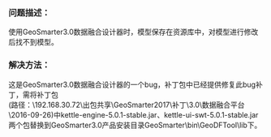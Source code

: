 ### 问题描述： ###

使用GeoSmarter3.0数据融合设计器时，模型保存在资源库中，对模型进行修改后找不到模型。


### 解决方法： ###
这是GeoSmarter3.0数据融合设计器的一个bug，补丁包中已经提供修复此bug补丁，需将补丁包  
(路径：\\192.168.30.72\出包共享\GeoSmarter2017\补丁\3.0\数据融合平台\2016-09-26)中kettle-engine-5.0.1-stable.jar、kettle-ui-swt-5.0.1-stable.jar两个包替换到GeoSmarter3.0产品安装目录GeoSmarter\bin\GeoDFTool\lib下。   
 

